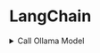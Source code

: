 # LangChain

<details>
  <summary> Call Ollama Model </summary>
  
    from langchain_ollama import ChatOllama  
    llm = ChatOllama(
        model="llama3:latest",
        base_url="http://localhost:11434",
        temperature=0.7,
        max_tokens=1000
    )

</details>
